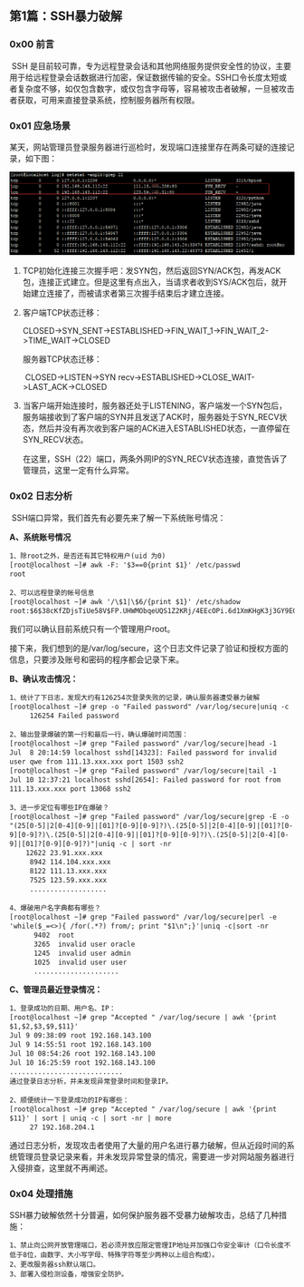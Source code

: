 ## 第1篇：SSH暴力破解

### 0x00 前言

​	SSH 是目前较可靠，专为远程登录会话和其他网络服务提供安全性的协议，主要用于给远程登录会话数据进行加密，保证数据传输的安全。SSH口令长度太短或者复杂度不够，如仅包含数字，或仅包含字母等，容易被攻击者破解，一旦被攻击者获取，可用来直接登录系统，控制服务器所有权限。

### 0x01 应急场景

​	某天，网站管理员登录服务器进行巡检时，发现端口连接里存在两条可疑的连接记录，如下图：

![](images/linux-10-1.png)

1. TCP初始化连接三次握手吧：发SYN包，然后返回SYN/ACK包，再发ACK包，连接正式建立。但是这里有点出入，当请求者收到SYS/ACK包后，就开始建立连接了，而被请求者第三次握手结束后才建立连接。

2. 客户端TCP状态迁移：

   ​	CLOSED->SYN_SENT->ESTABLISHED->FIN_WAIT_1->FIN_WAIT_2->TIME_WAIT->CLOSED

   服务器TCP状态迁移：

   ​	CLOSED->LISTEN->SYN recv->ESTABLISHED->CLOSE_WAIT->LAST_ACK->CLOSED

3. 当客户端开始连接时，服务器还处于LISTENING，客户端发一个SYN包后，服务端接收到了客户端的SYN并且发送了ACK时，服务器处于SYN_RECV状态，然后并没有再次收到客户端的ACK进入ESTABLISHED状态，一直停留在SYN_RECV状态。

   在这里，SSH（22）端口，两条外网IP的SYN_RECV状态连接，直觉告诉了管理员，这里一定有什么异常。

### 0x02 日志分析

​	SSH端口异常，我们首先有必要先来了解一下系统账号情况：

**A、系统账号情况**

~~~
1、除root之外，是否还有其它特权用户(uid 为0)
[root@localhost ~]# awk -F: '$3==0{print $1}' /etc/passwd
root

2、可以远程登录的帐号信息
[root@localhost ~]# awk '/\$1|\$6/{print $1}' /etc/shadow
root:$6$38cKfZDjsTiUe58V$FP.UHWMObqeUQS1Z2KRj/4EEcOPi.6d1XmKHgK3j3GY9EGvwwBei7nUbbqJC./qK12HN8jFuXOfEYIKLID6hq0::0:99999:7:::
~~~

我们可以确认目前系统只有一个管理用户root。

接下来，我们想到的是/var/log/secure，这个日志文件记录了验证和授权方面的信息，只要涉及账号和密码的程序都会记录下来。

**B、确认攻击情况：**

~~~
1、统计了下日志，发现大约有126254次登录失败的记录，确认服务器遭受暴力破解
[root@localhost ~]# grep -o "Failed password" /var/log/secure|uniq -c
     126254 Failed password
     
2、输出登录爆破的第一行和最后一行，确认爆破时间范围：
[root@localhost ~]# grep "Failed password" /var/log/secure|head -1
Jul  8 20:14:59 localhost sshd[14323]: Failed password for invalid user qwe from 111.13.xxx.xxx port 1503 ssh2
[root@localhost ~]# grep "Failed password" /var/log/secure|tail -1
Jul 10 12:37:21 localhost sshd[2654]: Failed password for root from 111.13.xxx.xxx port 13068 ssh2

3、进一步定位有哪些IP在爆破？
[root@localhost ~]# grep "Failed password" /var/log/secure|grep -E -o "(25[0-5]|2[0-4][0-9]|[01]?[0-9][0-9]?)\.(25[0-5]|2[0-4][0-9]|[01]?[0-9][0-9]?)\.(25[0-5]|2[0-4][0-9]|[01]?[0-9][0-9]?)\.(25[0-5]|2[0-4][0-9]|[01]?[0-9][0-9]?)"|uniq -c | sort -nr 
    12622 23.91.xxx.xxx
     8942 114.104.xxx.xxx
     8122 111.13.xxx.xxx
     7525 123.59.xxx.xxx
     ...................
    
4、爆破用户名字典都有哪些？
[root@localhost ~]# grep "Failed password" /var/log/secure|perl -e 'while($_=<>){ /for(.*?) from/; print "$1\n";}'|uniq -c|sort -nr
      9402  root
      3265  invalid user oracle
      1245  invalid user admin
      1025  invalid user user
      .....................

~~~

**C、管理员最近登录情况：**

~~~
1、登录成功的日期、用户名、IP：
[root@localhost ~]# grep "Accepted " /var/log/secure | awk '{print $1,$2,$3,$9,$11}' 
Jul 9 09:38:09 root 192.168.143.100
Jul 9 14:55:51 root 192.168.143.100
Jul 10 08:54:26 root 192.168.143.100
Jul 10 16:25:59 root 192.168.143.100
............................
通过登录日志分析，并未发现异常登录时间和登录IP。

2、顺便统计一下登录成功的IP有哪些：
[root@localhost ~]# grep "Accepted " /var/log/secure | awk '{print $11}' | sort | uniq -c | sort -nr | more
     27 192.168.204.1
~~~

通过日志分析，发现攻击者使用了大量的用户名进行暴力破解，但从近段时间的系统管理员登录记录来看，并未发现异常登录的情况，需要进一步对网站服务器进行入侵排查，这里就不再阐述。

### 0x04 处理措施

​	SSH暴力破解依然十分普遍，如何保护服务器不受暴力破解攻击，总结了几种措施：

```
1、禁止向公网开放管理端口，若必须开放应限定管理IP地址并加强口令安全审计（口令长度不低于8位，由数字、大小写字母、特殊字符等至少两种以上组合构成）。
2、更改服务器ssh默认端口。
3、部署入侵检测设备，增强安全防护。
```


